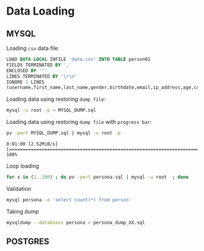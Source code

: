 # Data Loading

## MYSQL

Loading `csv` data file:
```sql
LOAD DATA LOCAL INFILE 'data.csv' INTO TABLE person01
FIELDS TERMINATED BY ','
ENCLOSED BY '"'
LINES TERMINATED BY '\r\n'
IGNORE 1 LINES
(username,first_name,last_name,gender,birthdate,email,ip_address,age,country,postal_code,favorite_color);
```


Loading data using restoring `dump file`:
```bash
mysql -u root -p < MYSQL_DUMP.sql 
```

Loading data using restoring `dump file` with `progress bar`:
```bash
pv -pert MYSQL_DUMP.sql | mysql -u root -p
```
```
0:01:00 [2.52MiB/s] [================================================================================================>] 100% 
```

Loop loading
```bash
for x in {1..100} ; do pv -pert persona.sql | mysql -u root  ; done
```

Validation
```bash
mysql persona -e 'select count(*) from person'
```

Taking dump
```bash
mysqldump --databases persona > persona_dump_XX.sql
```

## POSTGRES
